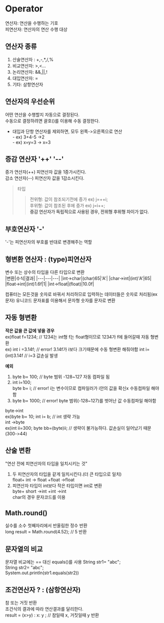 # Operator
연산자: 연산을 수행하는 기호  
피연산자: 연산자의 연산 수행 대상  
## 연산자 종류  
1. 산술연산자 : +,-,*,/,%  
2. 비교연산자: >,<...  
3. 논리연산자: &&,||,!  
4. 대입연산자: =  
5. 기타: 삼항연산자  

## 연산자의 우선순위 
어떤 연산을 수행할지 자동으로 결정된다.  
수동으로 결정하려면 괄호()를 이용해 수동 결정한다.  

* 대입과 단항 연산자를 제외하면, 모두 왼쪽->오른쪽으로 연산  
           - ex) 3+4-5 ->2  
           - ex) x=y=3 -> x=3  
 
## 증감 연산자 '++' '--'
증가 연산자(++) 피연산자 값을 1증가시킨다.  
감소 연산자(--) 피연산자 값을 1감소시킨다.  
>타입  
>>전위형: 값이 참조되기전에 증가 ex) j=++i;  
>>후위형: 값이 참조된 후에 증가 ex) j=i++;  
**증감 연산자가 독립적으로 사용된 경우, 전위형 후위형 차이가 없다.**  

## 부호연산자 '-'
'-'는 피연산자의 부호를 반대로 변경해주는 역할  
## 형변환 연산자 : (type)피연산자
변수 또는 상수의 타입을 다른 타입으로 변환  
|변환|수식|결과|
|---|---|---|
|int->char|(char)65|'A'|
|char->int|(int)'A'|65|
|float->int|(int)1.6f|1|
|int->float|(float)|10.0f| 

컴퓨터는 모든것을 숫자로 바꿔서 처리하므로 입력하는 데이터들은 숫자로 처리됨(ex 문자)
유니코드 문자표를 이용해서 문자형 숫자를 문자로 변환  

## 자동 형변환 
**작은 값을 큰 값에 넣을 경우**  
ex)float f=1234;  // 1234는 int형 f는 float형이므로 1234가 f에 들어갈때 자동 형변환  
ex) int i =3.14f; // error!  3.14f가 i보다 크기때문에 수동 형변환 해줘야함 
    int i=(int)3.14f // i=3 값손실 발생  
    
**예외**  
1. byte b= 100;  // byte 범위 -128~127  자동 컴파일 됨  
2. int i=100;  
   byte b= i;    // error!    i는 변수이므로 컴파일러가 i안의 값을 확신x  수동컴파일 해야함
3. byte b= 1000;  // error!   byte 범위(-128~127)를 벗어난 값  수동컴파일 해야함

byte->int  
ex)byte b= 10; int i= b; // int 생략 가능  
int ->byte  
ex)int ii=300; byte bb=(byte)ii;  // 생략이 불가능하다. 값손실이 일어났기 때문(300->44)

## 산술 변환  
"연산 전에 피연산자의 타입을 일치시키는 것"  
1. 두 피연산자의 타입을 같게 일치시킨다.(더 큰 타입으로 일치)  
           float+ int -> float +float ->float  
2. 피연산자 타입이 int보다 작은 타입이면 int로 변환  
           byte+ short ->int +int ->int  
           char의 경우 문자코드를 이용  

## Math.round()  
실수를 소수 첫째자리에서 반올림한 정수 반환  
long result = Math.round(4.52);   // 5 반환  

## 문자열의 비교 
문자열 비교에는 == 대신 equals()를 사용 
String str1= "abc";  
String str2= "abc";  
System.out.println(str1.equals(str2))

## 조건연산자 ? : (삼항연산자)  
참 또는 거짓 반환  
조건식의 결과에 따라 연산결과를 달리한다.  
result = (x>y) : x: y ;    // 참일때 x, 거짓일때 y 반환  



